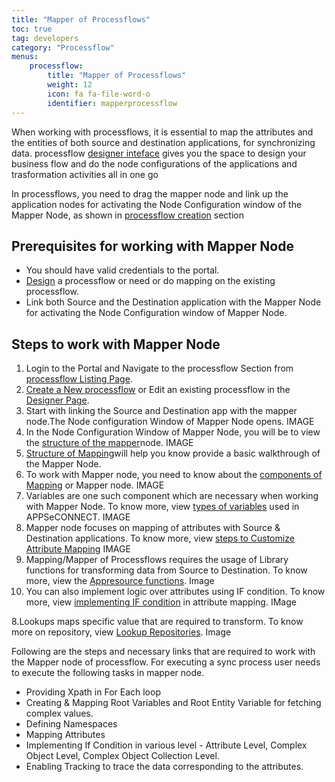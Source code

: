 ```yaml
---
title: "Mapper of Processflows"
toc: true
tag: developers
category: "Processflow"
menus: 
    processflow:
        title: "Mapper of Processflows"
        weight: 12
        icon: fa fa-file-word-o
        identifier: mapperprocessflow
---
```

When working with processflows, it is essential to map the attributes and the entities of both source and destination applications, for synchronizing data.
processflow [designer inteface](/processflow/designer-processflow/) gives you the space to design your business flow
and do the node configurations of the applications and trasformation activities all in one go
 
In processflows, you need to drag the mapper node and link up the application nodes for activating the Node Configuration window 
of the Mapper Node, as shown in [processflow creation](/processflow/creating-processflow/) section

## Prerequisites for working with Mapper Node
* You should have valid credentials to the portal.
* [Design](/processflow/designer-processflow/) a processflow or need or do mapping on the existing processflow.
* Link both Source and the Destination application with the Mapper Node 
  for activating the Node Configuration window of Mapper Node.

## Steps to work with Mapper Node

1.	Login to the Portal and Navigate to the processflow Section from [processflow Listing Page](/processflow/processflow-listing-page/).
2.	[Create a New processflow](/processflow/creating-processflow/) or Edit an existing processflow in the [Designer Page]().
3. Start with linking  the Source and Destination app with the mapper node.The Node configuration Window of Mapper Node opens.
IMAGE
4. In the Node Configuration Window of Mapper Node, you will be to view the 
   [structure of the mapper](/transformation/getting-started-with-mapping/#structure-of-mapping)node.
IMAGE
5.	[Structure of Mapping](/transformation/getting-started-with-mapping/#structure-of-mapping)will help you know provide a 
basic walkthrough of the Mapper Node. 
6. To work with Mapper node, you need to know about the [components of Mapping](/transformation/understanding-components-of-mapping/) or Mapper node. 
IMAGE  
4.	Variables are one such component which are necessary when working with 
Mapper Node. To know more, view [types of variables]() used in APPSeCONNECT.
IMAGE
5.	Mapper node focuses on mapping of attributes with Source & Destination
applications. To know more, view [steps to Customize Attribute Mapping]()
IMAGE
6.	Mapping/Mapper of Processflows requires the usage of Library functions for transforming data from Source to Destination. 
To know more, view the [Appresource functions](/transformation/using-library-methods/).
Image
7.	You can also implement logic over attributes using IF condition. 
To know more, view [implementing IF condition]() in attribute mapping.
IMage

8.Lookups maps specific value that are required to transform. 
To know more on repository, view [Lookup Repositories](/processflow/implementing-lookup-in-mapping/).
Image

Following are the steps and necessary links that are required to work with the Mapper node of processflow.
For executing a sync process user needs to execute the following tasks in mapper node.

* Providing Xpath in For Each loop 
* Creating & Mapping Root Variables and Root Entity Variable for fetching complex values.
* Defining Namespaces
* Mapping Attributes
* Implementing If Condition in various level - Attribute Level, Complex Object Level, Complex Object Collection Level. 
* Enabling Tracking to trace the data corresponding to the attributes.





 
